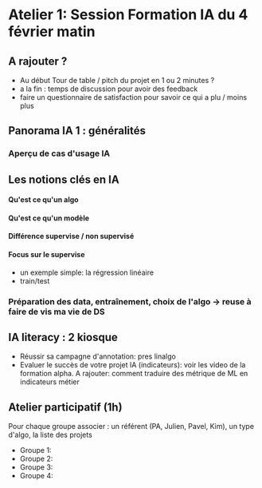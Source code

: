 # Atelier 1: Session Formation IA du 4 février matin 

## A rajouter ? 

- Au début Tour de table / pitch du projet en 1 ou 2 minutes ? 
- a la fin : temps de discussion pour avoir des feedback 
- faire un questionnaire de satisfaction pour savoir ce qui a plu / moins plus


## Panorama IA 1 : généralités 

### Aperçu de cas d'usage IA 


## Les notions clés en IA 

#### Qu'est ce qu'un algo 
#### Qu'est ce qu'un modèle 
#### Différence supervise / non supervisé
#### Focus sur le supervise 
- un exemple simple: la régression linéaire 
- train/test

### Préparation des data, entraînement, choix de l'algo -> reuse à faire de vis ma vie de DS


## IA literacy : 2 kiosque


- Réussir sa campagne d'annotation: pres linalgo 
- Evaluer le succès de votre projet IA (indicateurs): voir les video de la formation alpha. A rajouter: comment traduire des métrique de ML en indicateurs métier


## Atelier participatif (1h)

Pour chaque groupe associer : un référent (PA, Julien, Pavel, Kim), un type d'algo, la liste des projets 

- Groupe 1: 
- Groupe 2: 
- Groupe 3: 
- Groupe 4: 





